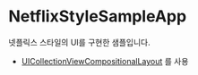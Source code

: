 # NetflixStyleSampleApp

넷플릭스 스타일의 UI를 구현한 샘플입니다.

- [UICollectionViewCompositionalLayout](https://developer.apple.com/documentation/uikit/uicollectionviewcompositionallayout) 를 사용
